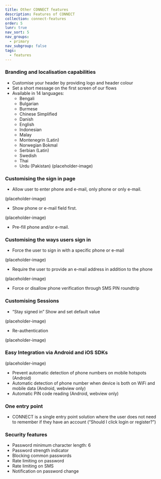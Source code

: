 ```yaml
---
title: Other CONNECT features
description: Features of CONNECT
collection: connect-features
order: 5
lunr: true
nav_sort: 5
nav_groups:
  - primary
nav_subgroup: false
tags:
  - features
---
```

### **Branding and localisation capabilities**


- Customise your header by providing logo and header colour
- Set a short message on the first screen of our flows
- Available in 14 languages:
  - Bengali
  - Bulgarian
  - Burmese
  - Chinese Simplified
  - Danish
  - English
  - Indonesian
  - Malay
  - Montenegrin (Latin)
  - Norwegian Bokmal
  - Serbian (Latin)
  - Swedish
  - Thai
  - Urdu (Pakistan)
(placeholder-image)


### **Customising the sign in page**


- Allow user to enter phone and e-mail, only phone or only e-mail.

(placeholder-image)


- Show phone or e-mail field first.

(placeholder-image)


- Pre-fill phone and/or e-mail.

### **Customising the ways users sign in**


- Force the user to sign in with a specific phone or e-mail

(placeholder-image)


- Require the user to provide an e-mail address in addition to the phone

(placeholder-image)


- Force or disallow phone verification through SMS PIN roundtrip

### **Customising Sessions**


- “Stay signed in” Show and set default value

(placeholder-image)


- Re-authentication

(placeholder-image)

### **Easy Integration via Android and iOS SDKs**

(placeholder-image)


- Prevent automatic detection of phone numbers on mobile hotspots (Android)
- Automatic detection of phone number when device is both on WiFi and mobile data (Android, webview only)
- Automatic PIN code reading (Android, webview only)

### **One entry point**


- CONNECT is a single entry point solution where the user does not need to remember if they have an account (“Should I click login or register?”)

### **Security features**


- Password minimum character length: 6
- Password strength indicator
- Blocking common passwords
- Rate limiting on password
- Rate limiting on SMS
- Notification on password change
